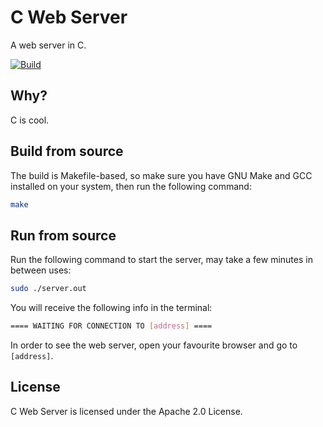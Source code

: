 # C Web Server

A web server in C.

[![Build](https://github.com/joshjkk/c-web-server/actions/workflows/Build.yml/badge.svg)](https://github.com/joshjkk/c-web-server/actions/workflows/Build.yml)

## Why?

C is cool.

## Build from source

The build is Makefile-based, so make sure you have GNU Make and GCC installed on your system, then run the following command:

``` bash
make
```

## Run from source

Run the following command to start the server, may take a few minutes in between uses:

``` bash
sudo ./server.out
```

You will receive the following info in the terminal:

``` bash
==== WAITING FOR CONNECTION TO [address] ====
```

In order to see the web server, open your favourite browser and go to ```[address]```.

## License

C Web Server is licensed under the Apache 2.0 License.
